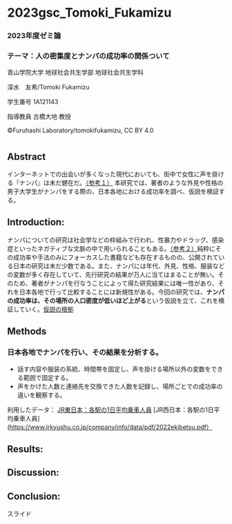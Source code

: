 # 2023gsc_Tomoki_Fukamizu
### 2023年度ゼミ論
### テーマ：人の密集度とナンパの成功率の関係ついて

青山学院大学 地球社会共生学部 地球社会共生学科

深水　友希/Tomoki Fukamizu

学生番号 1A121143

指導教員 古橋大地 教授

©︎Furuhashi Laboratory/tomokifukamizu, CC BY 4.0

# 
## 


## Abstract
インターネットでの出会いが多くなった現代においても、街中で女性に声を掛ける『ナンパ』は未だ健在だ。[（参考１）](https://github.com/furuhashilab/2023gsc_Tomoki_Fukamizu/issues/5#issue-2116262922)
本研究では、著者のような外見や性格の男子大学生がナンパをする際の、日本各地における成功率を調べ、仮説を検証する。

## Introduction:
ナンパについての研究は社会学などの枠組みで行われ、性暴力やドラッグ、感染症といったネガティブな文脈の中で用いられることもある。[（参考２）](https://github.com/furuhashilab/2023gsc_Tomoki_Fukamizu/issues/6#issue-2116278621)純粋にその成功率や手法のみにフォーカスした書籍なども存在するものの、公開されている日本の研究は未だ少数である。また、ナンパには年代、外見、性格、服装などの変数が多く存在していて、先行研究の結果が万人に当てはまることが無い。そのため、著者がナンパを行なうことによって得た研究結果には唯一性があり、それを日本各地で行って比較することには新規性がある。今回の研究では、**ナンパの成功率は、その場所の人口密度が低いほど上がる**という仮説を立て、これを検証していく。[仮説の根拠](https://github.com/furuhashilab/2023gsc_Tomoki_Fukamizu/issues/7#issue-2116472461)


## Methods

### 日本各地でナンパを行い、その結果を分析する。
   - 話す内容や服装の系統、時間帯を固定し、声を掛ける場所以外の変数をできる範囲で固定する。
   - 声をかけた人数と連絡先を交換できた人数を記録し、場所ごとでの成功率の違いを観察する。

利用したデータ：
[JR東日本：各駅の1日平均乗車人員](https://www.jreast.co.jp/passenger/)
[JR西日本：各駅の1日平均乗車人員](https://www.jrkyushu.co.jp/company/info/data/pdf/2022ekibetsu.pdf）



## Results:



## Discussion:


## Conclusion:


スライド
